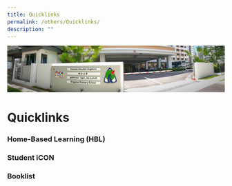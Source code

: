 ```yaml
---
title: Quicklinks
permalink: /others/Quicklinks/
description: ""
---
```

![](/images/About%20Us.jpg)

Quicklinks
==========


### Home-Based Learning (HBL)


### Student iCON


### Booklist